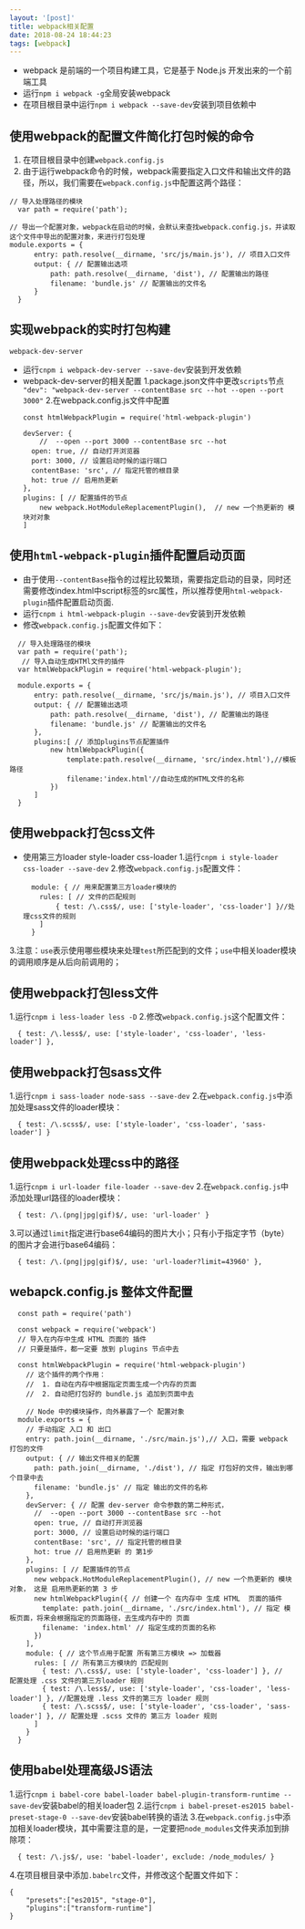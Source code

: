 ```yaml
---
layout: '[post]'
title: webpack相关配置
date: 2018-08-24 18:44:23
tags: [webpack]
---
```

  - webpack 是前端的一个项目构建工具，它是基于 Node.js 开发出来的一个前端工具
  - 运行`npm i webpack -g`全局安装webpack
  - 在项目根目录中运行`npm i webpack --save-dev`安装到项目依赖中

  <!--more-->
## 使用webpack的配置文件简化打包时候的命令

  1. 在项目根目录中创建`webpack.config.js`
  2. 由于运行webpack命令的时候，webpack需要指定入口文件和输出文件的路径，所以，我们需要在`webpack.config.js`中配置这两个路径：
  ```
  // 导入处理路径的模块
    var path = require('path');

  // 导出一个配置对象，webpack在启动的时候，会默认来查找webpack.config.js，并读取这个文件中导出的配置对象，来进行打包处理
  module.exports = {
        entry: path.resolve(__dirname, 'src/js/main.js'), // 项目入口文件
        output: { // 配置输出选项
            path: path.resolve(__dirname, 'dist'), // 配置输出的路径
            filename: 'bundle.js' // 配置输出的文件名
        }
    }
```
## 实现webpack的实时打包构建
  `webpack-dev-server`
  - 运行`cnpm i webpack-dev-server --save-dev`安装到开发依赖
  - webpack-dev-server的相关配置
    1.package.json文件中更改`scripts`节点
    `"dev": "webpack-dev-server --contentBase src --hot --open --port 3000"`
    2.在webpack.config.js文件中配置
      ```
      const htmlWebpackPlugin = require('html-webpack-plugin')

      devServer: { 
          //  --open --port 3000 --contentBase src --hot
        open: true, // 自动打开浏览器
        port: 3000, // 设置启动时候的运行端口
        contentBase: 'src', // 指定托管的根目录
        hot: true // 启用热更新 
      },
      plugins: [ // 配置插件的节点
          new webpack.HotModuleReplacementPlugin(),  // new 一个热更新的 模块对对象
      ]
      ```
## 使用`html-webpack-plugin`插件配置启动页面
  - 由于使用`--contentBase`指令的过程比较繁琐，需要指定启动的目录，同时还需要修改index.html中script标签的src属性，所以推荐使用`html-webpack-plugin`插件配置启动页面.
  - 运行`cnpm i html-webpack-plugin --save-dev`安装到开发依赖
  - 修改`webpack.config.js`配置文件如下：
  ```
    // 导入处理路径的模块
    var path = require('path');
     // 导入自动生成HTMl文件的插件
    var htmlWebpackPlugin = require('html-webpack-plugin');

    module.exports = {
        entry: path.resolve(__dirname, 'src/js/main.js'), // 项目入口文件
        output: { // 配置输出选项
            path: path.resolve(__dirname, 'dist'), // 配置输出的路径
            filename: 'bundle.js' // 配置输出的文件名
        },
        plugins:[ // 添加plugins节点配置插件
            new htmlWebpackPlugin({
                template:path.resolve(__dirname, 'src/index.html'),//模板路径
                filename:'index.html'//自动生成的HTML文件的名称
            })
        ]
    }
  ```

## 使用webpack打包css文件
  - 使用第三方loader style-loader css-loader
  1.运行`cnpm i style-loader css-loader --save-dev`
  2.修改`webpack.config.js`配置文件：
    ```
      module: { // 用来配置第三方loader模块的
        rules: [ // 文件的匹配规则
            { test: /\.css$/, use: ['style-loader', 'css-loader'] }//处理css文件的规则
        ]
      }

    ```

  3.注意：`use`表示使用哪些模块来处理`test`所匹配到的文件；`use`中相关loader模块的调用顺序是从后向前调用的；

## 使用webpack打包less文件

  1.运行`cnpm i less-loader less -D`
  2.修改`webpack.config.js`这个配置文件：
  ```
    { test: /\.less$/, use: ['style-loader', 'css-loader', 'less-loader'] },
  ```

## 使用webpack打包sass文件
  1.运行`cnpm i sass-loader node-sass --save-dev`
  2.在`webpack.config.js`中添加处理sass文件的loader模块：  
  ```
    { test: /\.scss$/, use: ['style-loader', 'css-loader', 'sass-loader'] }
  ```

## 使用webpack处理css中的路径
  1.运行`cnpm i url-loader file-loader --save-dev`
  2.在`webpack.config.js`中添加处理url路径的loader模块：
  ```
    { test: /\.(png|jpg|gif)$/, use: 'url-loader' }
  ```
  3.可以通过`limit`指定进行base64编码的图片大小；只有小于指定字节（byte）的图片才会进行base64编码：
  ```
    { test: /\.(png|jpg|gif)$/, use: 'url-loader?limit=43960' },
  ```

## webapck.config.js 整体文件配置
  ```
    const path = require('path')

    const webpack = require('webpack')
    // 导入在内存中生成 HTML 页面的 插件
    // 只要是插件，都一定要 放到 plugins 节点中去
    
    const htmlWebpackPlugin = require('html-webpack-plugin')
      // 这个插件的两个作用：
      //  1. 自动在内存中根据指定页面生成一个内存的页面
      //  2. 自动把打包好的 bundle.js 追加到页面中去
      
      // Node 中的模块操作，向外暴露了一个 配置对象
    module.exports = {
      // 手动指定 入口 和 出口
      entry: path.join(__dirname, './src/main.js'),// 入口，需要 webpack 打包的文件
      output: { // 输出文件相关的配置
        path: path.join(__dirname, './dist'), // 指定 打包好的文件，输出到哪个目录中去
        filename: 'bundle.js' // 指定 输出的文件的名称
      },
      devServer: { // 配置 dev-server 命令参数的第二种形式，
        //  --open --port 3000 --contentBase src --hot
        open: true, // 自动打开浏览器
        port: 3000, // 设置启动时候的运行端口
        contentBase: 'src', // 指定托管的根目录
        hot: true // 启用热更新 的 第1步
      },
      plugins: [ // 配置插件的节点
        new webpack.HotModuleReplacementPlugin(), // new 一个热更新的 模块对象， 这是 启用热更新的第 3 步
        new htmlWebpackPlugin({ // 创建一个 在内存中 生成 HTML  页面的插件
          template: path.join(__dirname, './src/index.html'), // 指定 模板页面，将来会根据指定的页面路径，去生成内存中的 页面
          filename: 'index.html' // 指定生成的页面的名称
        })
      ],
      module: { // 这个节点用于配置 所有第三方模块 => 加载器 
        rules: [ // 所有第三方模块的 匹配规则
          { test: /\.css$/, use: ['style-loader', 'css-loader'] }, //  配置处理 .css 文件的第三方loader 规则
          { test: /\.less$/, use: ['style-loader', 'css-loader', 'less-loader'] }, //配置处理 .less 文件的第三方 loader 规则
          { test: /\.scss$/, use: ['style-loader', 'css-loader', 'sass-loader'] }, // 配置处理 .scss 文件的 第三方 loader 规则
        ]
      }
    }
  ```
## 使用babel处理高级JS语法
  1.运行`cnpm i babel-core babel-loader babel-plugin-transform-runtime --save-dev`安装babel的相关loader包
  2.运行`cnpm i babel-preset-es2015 babel-preset-stage-0 --save-dev`安装babel转换的语法
  3.在`webpack.config.js`中添加相关loader模块，其中需要注意的是，一定要把`node_modules`文件夹添加到排除项：
  ```
    { test: /\.js$/, use: 'babel-loader', exclude: /node_modules/ }
  ```
  4.在项目根目录中添加`.babelrc`文件，并修改这个配置文件如下：
  ```
  {
      "presets":["es2015", "stage-0"],
      "plugins":["transform-runtime"]
  }
  ```

